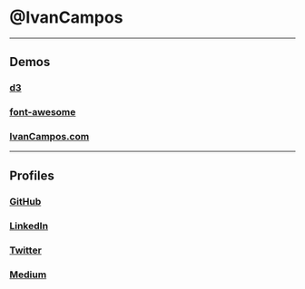 # @IvanCampos

---

## Demos
### [d3](https://ivancampos.github.io/d3/)
### [font-awesome](https://ivancampos.github.io/font-awesome/)
### [IvanCampos.com](http://ivancampos.com)

----
## Profiles
### [GitHub](https://github.com/IvanCampos)
### [LinkedIn](https://www.linkedin.com/in/ivancampos)
### [Twitter](https://twitter.com/ivancampos)
### [Medium](https://medium.com/@ivancampos/)

